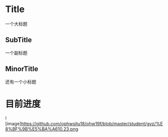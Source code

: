 # Title
一个大标题
## SubTitle
一个副标题
## MinorTitle
还有一个小标题
# 目前进度
![image]https://github.com/ophwsjtu18/ohw19f/blob/master/student/gyz/%E8%BF%9B%E5%BA%A610.23.png
